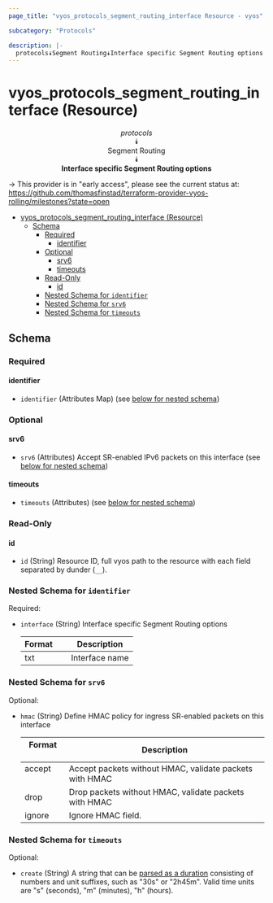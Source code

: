 ```yaml
---
page_title: "vyos_protocols_segment_routing_interface Resource - vyos"

subcategory: "Protocols"

description: |-
  protocols⯯Segment Routing⯯Interface specific Segment Routing options
---
```


# vyos_protocols_segment_routing_interface (Resource)
<center>

*protocols*  
⯯  
Segment Routing  
⯯  
**Interface specific Segment Routing options**


</center>

-> This provider is in "early access", please see the current status at: https://github.com/thomasfinstad/terraform-provider-vyos-rolling/milestones?state=open

<!--TOC-->

- [vyos_protocols_segment_routing_interface (Resource)](#vyos_protocols_segment_routing_interface-resource)
  - [Schema](#schema)
    - [Required](#required)
      - [identifier](#identifier)
    - [Optional](#optional)
      - [srv6](#srv6)
      - [timeouts](#timeouts)
    - [Read-Only](#read-only)
      - [id](#id)
    - [Nested Schema for `identifier`](#nested-schema-for-identifier)
    - [Nested Schema for `srv6`](#nested-schema-for-srv6)
    - [Nested Schema for `timeouts`](#nested-schema-for-timeouts)

<!--TOC-->

<!-- schema generated by tfplugindocs -->
## Schema

### Required

#### identifier
- `identifier` (Attributes Map) (see [below for nested schema](#nestedatt--identifier))

### Optional

#### srv6
- `srv6` (Attributes) Accept SR-enabled IPv6 packets on this interface (see [below for nested schema](#nestedatt--srv6))
#### timeouts
- `timeouts` (Attributes) (see [below for nested schema](#nestedatt--timeouts))

### Read-Only

#### id
- `id` (String) Resource ID, full vyos path to the resource with each field separated by dunder (`__`).

<a id="nestedatt--identifier"></a>
### Nested Schema for `identifier`

Required:

- `interface` (String) Interface specific Segment Routing options

    |  Format  &emsp;|  Description     |
    |----------|------------------|
    |  txt     &emsp;|  Interface name  |


<a id="nestedatt--srv6"></a>
### Nested Schema for `srv6`

Optional:

- `hmac` (String) Define HMAC policy for ingress SR-enabled packets on this interface

    |  Format  &emsp;|  Description                                              |
    |----------|-----------------------------------------------------------|
    |  accept  &emsp;|  Accept packets without HMAC, validate packets with HMAC  |
    |  drop    &emsp;|  Drop packets without HMAC, validate packets with HMAC    |
    |  ignore  &emsp;|  Ignore HMAC field.                                       |


<a id="nestedatt--timeouts"></a>
### Nested Schema for `timeouts`

Optional:

- `create` (String) A string that can be [parsed as a duration](https://pkg.go.dev/time#ParseDuration) consisting of numbers and unit suffixes, such as &#34;30s&#34; or &#34;2h45m&#34;. Valid time units are &#34;s&#34; (seconds), &#34;m&#34; (minutes), &#34;h&#34; (hours).
